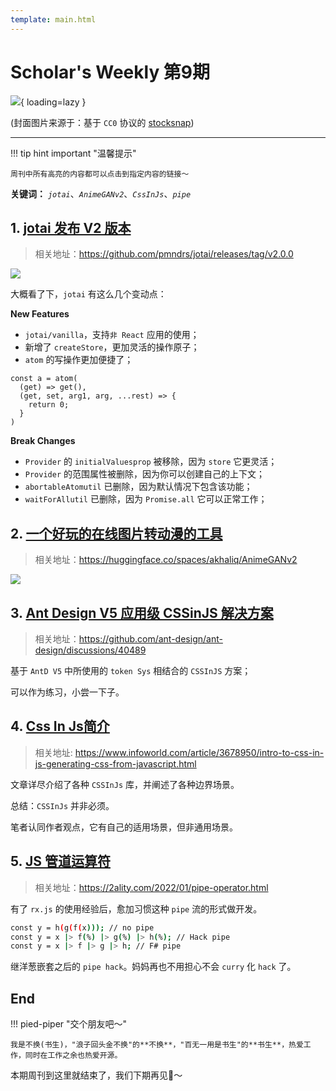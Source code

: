 ```yaml
---
template: main.html
---
```


# Scholar's Weekly 第9期

![](https://to-out-use.oss-cn-hangzhou.aliyuncs.com/common/aaotcZ.jpg?x-oss-process=image/auto-orient,1/interlace,1/quality,q_90/format,webp){ loading=lazy }


(封面图片来源于：基于 `CC0` 协议的 [stocksnap](https://stocksnap.io/photo/laptop-keyboard-8DNUWZ2MEN))

------

!!! tip hint important "温馨提示"

    周刊中所有高亮的内容都可以点击到指定内容的链接～

**关键词：** *`jotai`*、*`AnimeGANv2`*、*`CssInJs`*、*`pipe`*

## 1. [jotai 发布 V2 版本](https://github.com/pmndrs/jotai/releases/tag/v2.0.0)
> 相关地址：https://github.com/pmndrs/jotai/releases/tag/v2.0.0

![](https://to-out-use.oss-cn-hangzhou.aliyuncs.com/common/78Lq1u.png?x-oss-process=image/auto-orient,1/interlace,1/quality,q_90/format,webp)

大概看了下，`jotai` 有这么几个变动点：

**New Features**

- `jotai/vanilla`，支持`非 React` 应用的使用；
- 新增了 `createStore`，更加灵活的操作原子；
- `atom` 的写操作更加便捷了；
```tsx
const a = atom(
  (get) => get(),
  (get, set, arg1, arg, ...rest) => {
    return 0;
  }
)
```

**Break Changes**

- `Provider` 的 `initialValuesprop` 被移除，因为 `store` 它更灵活；
- `Provider` 的范围属性被删除，因为你可以创建自己的上下文；
- `abortableAtomutil` 已删除，因为默认情况下包含该功能；
- `waitForAllutil` 已删除，因为 `Promise.all` 它可以正常工作；

## 2. [一个好玩的在线图片转动漫的工具](https://huggingface.co/spaces/akhaliq/AnimeGANv2)
> 相关地址：https://huggingface.co/spaces/akhaliq/AnimeGANv2

![](https://to-out-use.oss-cn-hangzhou.aliyuncs.com/common/0qaEbq.png?x-oss-process=image/auto-orient,1/interlace,1/quality,q_90/format,webp)

## 3. [Ant Design V5 应用级 CSSinJS 解决方案](https://github.com/ant-design/ant-design/discussions/40489)
> 相关地址：https://github.com/ant-design/ant-design/discussions/40489

基于 `AntD V5` 中所使用的 `token Sys` 相结合的 `CSSInJS` 方案；

可以作为练习，小尝一下子。

## 4. [Css In Js简介](https://www.infoworld.com/article/3678950/intro-to-css-in-js-generating-css-from-javascript.html)
> 相关地址: https://www.infoworld.com/article/3678950/intro-to-css-in-js-generating-css-from-javascript.html

文章详尽介绍了各种 `CSSInJs` 库，并阐述了各种边界场景。

总结：`CSSInJs` 并非必须。

笔者认同作者观点，它有自己的适用场景，但非通用场景。

## 5. [JS 管道运算符](https://2ality.com/2022/01/pipe-operator.html)
> 相关地址：https://2ality.com/2022/01/pipe-operator.html

有了 `rx.js` 的使用经验后，愈加习惯这种 `pipe` 流的形式做开发。

```bash
const y = h(g(f(x))); // no pipe
const y = x |> f(%) |> g(%) |> h(%); // Hack pipe
const y = x |> f |> g |> h; // F# pipe
```

继洋葱嵌套之后的 `pipe hack`。妈妈再也不用担心不会 `curry` 化 `hack` 了。

## End

!!! pied-piper "交个朋友吧～"

    我是不换(书生)，"浪子回头金不换"的**不换**，"百无一用是书生"的**书生**，热爱工作，同时在工作之余也热爱开源。

本期周刊到这里就结束了，我们下期再见👋～
